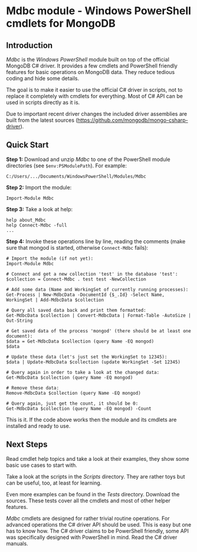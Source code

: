 Mdbc module - Windows PowerShell cmdlets for MongoDB
====================================================

Introduction
------------

*Mdbc* is the *Windows PowerShell* module built on top of the official MongoDB
C# driver. It provides a few cmdlets and PowerShell friendly features for basic
operations on MongoDB data. They reduce tedious coding and hide some details.

The goal is to make it easier to use the official C# driver in scripts, not to
replace it completely with cmdlets for everything. Most of C# API can be used
in scripts directly as it is.

Due to important recent driver changes the included driver assemblies are built
from the latest sources (https://github.com/mongodb/mongo-csharp-driver).

Quick Start
-----------

**Step 1:** Download and unzip *Mdbc* to one of the PowerShell module
directories (see `$env:PSModulePath`). For example:

    C:/Users/.../Documents/WindowsPowerShell/Modules/Mdbc

**Step 2:** Import the module:

    Import-Module Mdbc

**Step 3:** Take a look at help:

    help about_Mdbc
    help Connect-Mdbc -full
    ...

**Step 4:** Invoke these operations line by line, reading the comments (make
sure that mongod is started, otherwise `Connect-Mdbc` fails):

    # Import the module (if not yet):
    Import-Module Mdbc

    # Connect and get a new collection 'test' in the database 'test':
    $collection = Connect-Mdbc . test test -NewCollection

    # Add some data (Name and WorkingSet of currently running processes):
    Get-Process | New-MdbcData -DocumentId {$_.Id} -Select Name, WorkingSet | Add-MdbcData $collection

    # Query all saved data back and print them formatted:
    Get-MdbcData $collection | Convert-MdbcData | Format-Table -AutoSize | Out-String

    # Get saved data of the process 'mongod' (there should be at least one document):
    $data = Get-MdbcData $collection (query Name -EQ mongod)
    $data

    # Update these data (let's just set the WorkingSet to 12345):
    $data | Update-MdbcData $collection (update WorkingSet -Set 12345)

    # Query again in order to take a look at the changed data:
    Get-MdbcData $collection (query Name -EQ mongod)

    # Remove these data:
    Remove-MdbcData $collection (query Name -EQ mongod)

    # Query again, just get the count, it should be 0:
    Get-MdbcData $collection (query Name -EQ mongod) -Count

This is it. If the code above works then the module and its cmdlets are
installed and ready to use.

Next Steps
----------

Read cmdlet help topics and take a look at their examples, they show some basic
use cases to start with.

Take a look at the scripts in the *Scripts* directory. They are rather toys but
can be useful, too, at least for learning.

Even more examples can be found in the *Tests* directory. Download the sources.
These tests cover all the cmdlets and most of other helper features.

*Mdbc* cmdlets are designed for rather trivial routine operations. For advanced
operations the C# driver API should be used. This is easy but one has to know
how. The C# driver claims to be PowerShell friendly, some API was specifically
designed with PowerShell in mind. Read the C# driver manuals.
